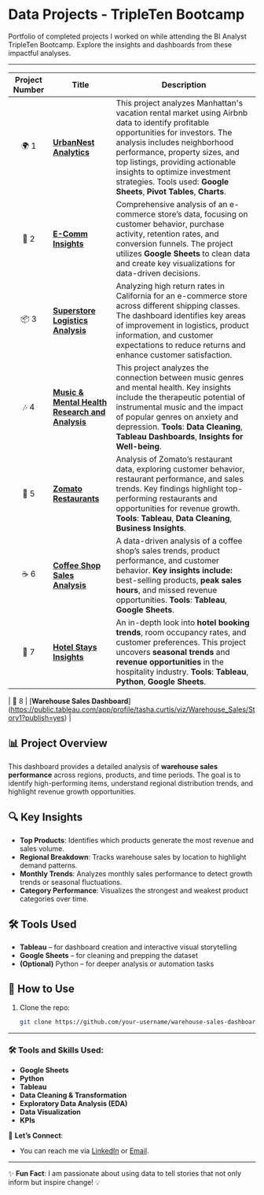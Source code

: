 # Data Projects - TripleTen Bootcamp

Portfolio of completed projects I worked on while attending the BI Analyst TripleTen Bootcamp. Explore the insights and dashboards from these impactful analyses.

---

| **Project Number** | **Title** | **Description** |
| :---------------: | ----------- | ------------ |
| 🌍 1 | [**UrbanNest Analytics**](https://docs.google.com/spreadsheets/d/1Cxh5BZZzvQIZ5wAb0TGzpXUaVOcipXXlkg3a5iDdfz4/edit?usp=sharing) | This project analyzes Manhattan's vacation rental market using Airbnb data to identify profitable opportunities for investors. The analysis includes neighborhood performance, property sizes, and top listings, providing actionable insights to optimize investment strategies. Tools used: **Google Sheets**, **Pivot Tables**, **Charts**. |
| 🛒 2 | [**E-Comm Insights**](https://docs.google.com/spreadsheets/d/1ZkFRRoC1LxGZjKQM1ZhiqVoGbdOZmQXi0pKvJ0yxo-I/edit?usp=sharing) | Comprehensive analysis of an e-commerce store’s data, focusing on customer behavior, purchase activity, retention rates, and conversion funnels. The project utilizes **Google Sheets** to clean data and create key visualizations for data-driven decisions. |
| 📦 3 | [**Superstore Logistics Analysis**](https://public.tableau.com/views/SuperstoreLogisticsAnalysis/Dashboard32?:language=en-US&:sid=&:redirect=auth&:display_count=n&:origin=viz_share_link) | Analyzing high return rates in California for an e-commerce store across different shipping classes. The dashboard identifies key areas of improvement in logistics, product information, and customer expectations to reduce returns and enhance customer satisfaction. |
| 🎶 4 | [**Music & Mental Health Research and Analysis**](https://public.tableau.com/views/MusicandMentalHealthPresentation/MusicandMentalHealth?:language=en-US&:sid=&:redirect=auth&:display_count=n&:origin=viz_share_link) | This project analyzes the connection between music genres and mental health. Key insights include the therapeutic potential of instrumental music and the impact of popular genres on anxiety and depression. **Tools**: **Data Cleaning**, **Tableau Dashboards**, **Insights for Well-being**. |
| 🍴 5 | [**Zomato Restaurants**](https://public.tableau.com/views/UpdatedZomatoAnalysis/ZomatosRestaurantAnalysis?:language=en-US&:sid=&:redirect=auth&:display_count=n&:origin=viz_share_link) | Analysis of Zomato’s restaurant data, exploring customer behavior, restaurant performance, and sales trends. Key findings highlight top-performing restaurants and opportunities for revenue growth. **Tools**: **Tableau**, **Data Cleaning**, **Business Insights**. |
| ☕ 6 | [**Coffee Shop Sales Analysis**](https://public.tableau.com/app/profile/tasha.curtis/viz/CoffeeShopDataset_17421543632310/Dashboard1?publish=yes) | A data-driven analysis of a coffee shop’s sales trends, product performance, and customer behavior. **Key insights include:** best-selling products, **peak sales hours**, and missed revenue opportunities. **Tools**: **Tableau**, **Google Sheets**. |
| 🏨 7 | [**Hotel Stays Insights**](https://public.tableau.com/views/HotelBooking_TLC/HotelManagementDashboard?%3Adisplay_static_image=y&%3Aembed=true&%3Aembed=y&%3Alanguage=en-US&publish=yes&%3AshowVizHome=n&%3AapiID=host0#navType=0&navSrc=Parse) | An in-depth look into **hotel booking trends**, room occupancy rates, and customer preferences. This project uncovers **seasonal trends** and **revenue opportunities** in the hospitality industry. **Tools**: **Tableau**, **Python**, **Google Sheets**. |

| 🏬 8 |  [**Warehouse Sales Dashboard**] (https://public.tableau.com/app/profile/tasha.curtis/viz/Warehouse_Sales/Story1?publish=yes) |

## 📊 Project Overview
This dashboard provides a detailed analysis of **warehouse sales performance** across regions, products, and time periods. The goal is to identify high-performing items, understand regional distribution trends, and highlight revenue growth opportunities.

## 🔍 Key Insights
- **Top Products**: Identifies which products generate the most revenue and sales volume.
- **Regional Breakdown**: Tracks warehouse sales by location to highlight demand patterns.
- **Monthly Trends**: Analyzes monthly sales performance to detect growth trends or seasonal fluctuations.
- **Category Performance**: Visualizes the strongest and weakest product categories over time.

## 🛠️ Tools Used
- **Tableau** – for dashboard creation and interactive visual storytelling
- **Google Sheets** – for cleaning and prepping the dataset
- **(Optional)** Python – for deeper analysis or automation tasks


## 🚀 How to Use
1. Clone the repo:
   ```bash
   git clone https://github.com/your-username/warehouse-sales-dashboard.git

---

### 🛠️ Tools and Skills Used:
- **Google Sheets**
- **Python**  
- **Tableau**
- **Data Cleaning & Transformation**
- **Exploratory Data Analysis (EDA)**
- **Data Visualization**
- **KPIs**
 

📢 **Let’s Connect**:
- You can reach me via [LinkedIn](https://www.linkedin.com/in/tasha-curtis-9ba5864b/) or [Email](curtistasha@gmail.com).

---

✨ **Fun Fact**: I am passionate about using data to tell stories that not only inform but inspire change! 💡

